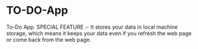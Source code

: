 # TO-DO-App
To-Do App.
SPECIAL FEATURE :- It stores your data in local machine storage, which means it keeps your data even if you refresh the web page or come back from the web page.
                  
